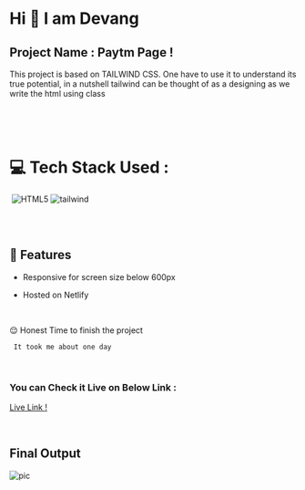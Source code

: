 # Hi 👋 I am Devang 
 


## Project Name : **Paytm Page !**

 
This project is based on TAILWIND CSS. One have to use it to understand its true potential, in a nutshell tailwind can be thought of as a   designing as we write the html using class 

</br>

​

# 💻 Tech Stack Used :

​
![HTML5](https://img.shields.io/badge/-Html-red)
![tailwind](https://img.shields.io/badge/-Tailwind-blue) 

</br>
​

## 📝 Features

- Responsive for screen size below 600px

- Hosted on Netlify

</br>

😌 Honest Time to finish the project

     It took me about one day

</br>

### You can Check it Live on Below Link :


[Live Link !](https://paytmm-clone.netlify.app/)

</br>

##  Final Output

![pic](./pic.png)
</br>



​

